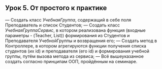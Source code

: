 
## Урок 5. От простого к практике

— Создать класс *УчебнаяГруппа*, содержащий в себе поля Преподаватель и список Студентов;
— Создать класс *УчебнаяГруппаСервис*, в котором реализована функция (входные параметры - (Teacher, List<Strudent>)) формирования из Студентов и Преподавателя УчебнойГруппы и возвращения его;
— Создать метод в Контроллере, в котором агрегируются функции получения списка студентов (их id) и преподавателя (его id) и формирования учебной группы, путём вызова метода из сервиса;
— Всё вышеуказанное создать согласно принципам ООП, пройдённым на семинаре.

